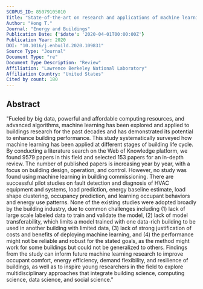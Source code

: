 ```yaml
---
SCOPUS_ID: 85079105010
Title: "State-of-the-art on research and applications of machine learning in the building life cycle"
Author: "Hong T."
Journal: "Energy and Buildings"
Publication Date: {'$date': '2020-04-01T00:00:00Z'}
Publication Year: 2020
DOI: "10.1016/j.enbuild.2020.109831"
Source Type: "Journal"
Document Type: "re"
Document Type Description: "Review"
Affiliation: "Lawrence Berkeley National Laboratory"
Affiliation Country: "United States"
Cited by count: 180
---
```


## Abstract
"Fueled by big data, powerful and affordable computing resources, and advanced algorithms, machine learning has been explored and applied to buildings research for the past decades and has demonstrated its potential to enhance building performance. This study systematically surveyed how machine learning has been applied at different stages of building life cycle. By conducting a literature search on the Web of Knowledge platform, we found 9579 papers in this field and selected 153 papers for an in-depth review. The number of published papers is increasing year by year, with a focus on building design, operation, and control. However, no study was found using machine learning in building commissioning. There are successful pilot studies on fault detection and diagnosis of HVAC equipment and systems, load prediction, energy baseline estimate, load shape clustering, occupancy prediction, and learning occupant behaviors and energy use patterns. None of the existing studies were adopted broadly by the building industry, due to common challenges including (1) lack of large scale labeled data to train and validate the model, (2) lack of model transferability, which limits a model trained with one data-rich building to be used in another building with limited data, (3) lack of strong justification of costs and benefits of deploying machine learning, and (4) the performance might not be reliable and robust for the stated goals, as the method might work for some buildings but could not be generalized to others. Findings from the study can inform future machine learning research to improve occupant comfort, energy efficiency, demand flexibility, and resilience of buildings, as well as to inspire young researchers in the field to explore multidisciplinary approaches that integrate building science, computing science, data science, and social science."
